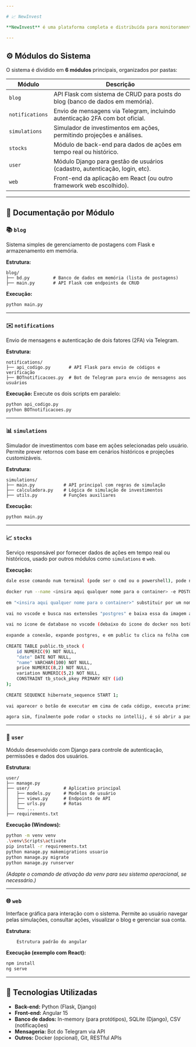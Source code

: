 ```yaml
---

# 📈 NewInvest

**NewInvest** é uma plataforma completa e distribuída para monitoramento de ações, projeções de investimentos e educação financeira por meio de um blog informativo.

---
```


## ⚙️ Módulos do Sistema

O sistema é dividido em **6 módulos** principais, organizados por pastas:

| Módulo          | Descrição                                                                     |
| --------------- | ----------------------------------------------------------------------------- |
| `blog`          | API Flask com sistema de CRUD para posts do blog (banco de dados em memória). |
| `notifications` | Envio de mensagens via Telegram, incluindo autenticação 2FA com bot oficial.  |
| `simulations`   | Simulador de investimentos em ações, permitindo projeções e análises.         |
| `stocks`        | Módulo de back-end para dados de ações em tempo real ou histórico.            |
| `user`          | Módulo Django para gestão de usuários (cadastro, autenticação, login, etc).   |
| `web`           | Front-end da aplicação em React (ou outro framework web escolhido).           |

---

## 📁 Documentação por Módulo

### 📚 `blog`

Sistema simples de gerenciamento de postagens com Flask e armazenamento em memória.

**Estrutura:**

```
blog/
├── bd.py         # Banco de dados em memória (lista de postagens)
├── main.py       # API Flask com endpoints de CRUD
```

**Execução:**

```bash
python main.py
```

---

### ✉️ `notifications`

Envio de mensagens e autenticação de dois fatores (2FA) via Telegram.

**Estrutura:**

```
notifications/
├── api_codigo.py       # API Flask para envio de códigos e verificação
├── BOTnotificacoes.py  # Bot de Telegram para envio de mensagens aos usuários
```

**Execução:**
Execute os dois scripts em paralelo:

```bash
python api_codigo.py
python BOTnotificacoes.py
```

---

### 📊 `simulations`

Simulador de investimentos com base em ações selecionadas pelo usuário.
Permite prever retornos com base em cenários históricos e projeções customizáveis.

**Estrutura:**

```
simulations/
├── main.py           # API principal com regras de simulação
├── calculadora.py    # Lógica de simulação de investimentos
├── utils.py          # Funções auxiliares
```

**Execução:**

```bash
python main.py
```

---

### 📈 `stocks`

Serviço responsável por fornecer dados de ações em tempo real ou históricos, usado por outros módulos como `simulations` e `web`.

**Execução:**

```bash
dale esse comando num terminal (pode ser o cmd ou o powershell), pode não funcionar se o docker desktop não tiver aberto: 
 
docker run --name <insira aqui qualquer nome para o container> -e POSTGRES_PASSWORD=123456 -d -p 5432:5432 postgres 
 
em "<insira aqui qualquer nome para o container>" substituir por um nome pra container pode ser qualquer um só tenta não ser escroto. 
 
vai no vscode e busca nas extensões "postgres" e baixa essa da imagem abaixo. verifica também se a extensão "Docker" já não tá instalada. 
 
vai no icone de database no vscode (debaixo do icone do docker nos botões laterais esquerdos), clica no +, seleciona a tab de postgreSQL, deixa o host o que tá lá msm, a porta é a 5432, o username (se já não tiver) é "postgres" e a senha é 123456, clica em connect e pronto vai aparecer na lista. 
 
expande a conexão, expande postgres, e em public tu clica na folha com a ponta dobrada e coloca isso: 
 
CREATE TABLE public.tb_stock ( 
    id NUMERIC(9) NOT NULL, 
    "date" DATE NOT NULL, 
    "name" VARCHAR(100) NOT NULL, 
    price NUMERIC(8,2) NOT NULL, 
    variation NUMERIC(5,2) NOT NULL, 
    CONSTRAINT tb_stock_pkey PRIMARY KEY (id) 
); 
 
CREATE SEQUENCE hibernate_sequence START 1; 
 
vai aparecer o botão de executar em cima de cada código, executa primeiro o create table e depois o create sequence. 
 
agora sim, finalmente pode rodar o stocks no intellij, é só abrir a pasta do módulo e clicar no botão de rodar, caso não rode (der erro de execução): no intellij dale um f12, e nessa parte ai do print vê se essa opção tá marcada.
```

---

### 👤 `user`

Módulo desenvolvido com Django para controle de autenticação, permissões e dados dos usuários.

**Estrutura:**

```
user/
├── manage.py
├── user/             # Aplicativo principal
│   ├── models.py     # Modelos de usuário
│   ├── views.py      # Endpoints de API
│   ├── urls.py       # Rotas
│   └── ...
├── requirements.txt
```

**Execução (Windows):**

```bash
python -m venv venv
.\venv\Scripts\activate
pip install -r requirements.txt
python manage.py makemigrations usuario
python manage.py migrate
python manage.py runserver
```

*(Adapte o comando de ativação da venv para seu sistema operacional, se necessário.)*

---

### 🌐 `web`

Interface gráfica para interação com o sistema. Permite ao usuário navegar pelas simulações, consultar ações, visualizar o blog e gerenciar sua conta.

**Estrutura:**

```
    Estrutura padrão do angular
```

**Execução (exemplo com React):**

```bash
npm install
ng serve
```

---

## 🧩 Tecnologias Utilizadas

* **Back-end:** Python (Flask, Django)
* **Front-end:** Angular 15
* **Banco de dados:** In-memory (para protótipos), SQLite (Django), CSV (notificações)
* **Mensageria:** Bot do Telegram via API
* **Outros:** Docker (opcional), Git, RESTful APIs
